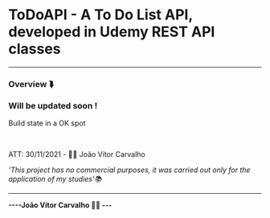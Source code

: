 # ToDoAPI - A To Do List API, developed in Udemy REST API classes

<hr>

<h3>Overview ⮯</h3>
    <h3>Will be updated soon !</h3>
    <p>Build state in a OK spot</p>
<br>
<p>ATT: 30/11/2021 - 👨‍💻 João Vítor Carvalho</p>
<em>'This project has no commercial purposes, it was carried out only for the application of my studies'📚</em>
<hr>
<strong>----João Vítor Carvalho 👨‍💻 ---</strong>
